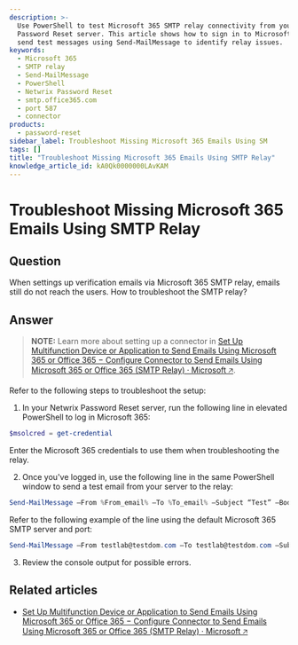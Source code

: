 ```yaml
---
description: >-
  Use PowerShell to test Microsoft 365 SMTP relay connectivity from your Netwrix
  Password Reset server. This article shows how to sign in to Microsoft 365 and
  send test messages using Send-MailMessage to identify relay issues.
keywords:
  - Microsoft 365
  - SMTP relay
  - Send-MailMessage
  - PowerShell
  - Netwrix Password Reset
  - smtp.office365.com
  - port 587
  - connector
products:
  - password-reset
sidebar_label: Troubleshoot Missing Microsoft 365 Emails Using SM
tags: []
title: "Troubleshoot Missing Microsoft 365 Emails Using SMTP Relay"
knowledge_article_id: kA0Qk0000000LAvKAM
---
```


# Troubleshoot Missing Microsoft 365 Emails Using SMTP Relay

## Question

When settings up verification emails via Microsoft 365 SMTP relay, emails still do not reach the users. How to troubleshoot the SMTP relay?

## Answer

> **NOTE:** Learn more about setting up a connector in [Set Up Multifunction Device or Application to Send Emails Using Microsoft 365 or Office 365 − Configure Connector to Send Emails Using Microsoft 365 or Office 365 (SMTP Relay) · Microsoft &#129125;](https://learn.microsoft.com/en-us/exchange/mail-flow-best-practices/how-to-set-up-a-multifunction-device-or-application-to-send-email-using-microsoft-365-or-office-365#option-3-configure-a-connector-to-send-emails-using-microsoft-365-or-office-365-smtp-relay).

Refer to the following steps to troubleshoot the setup:

1. In your Netwrix Password Reset server, run the following line in elevated PowerShell to log in Microsoft 365:

```powershell
$msolcred = get-credential
```

Enter the Microsoft 365 credentials to use them when troubleshooting the relay.

2. Once you've logged in, use the following line in the same PowerShell window to send a test email from your server to the relay:

```powershell
Send-MailMessage –From %From_email% –To %To_email% –Subject “Test” –Body “TESTING RELAY” -SmtpServer %Relay_Servername% -Credential $msolcred -UseSsl -Port %port_used%
```

Refer to the following example of the line using the default Microsoft 365 SMTP server and port:

```powershell
Send-MailMessage –From testlab@testdom.com –To testlab@testdom.com –Subject “Test” –Body “TESTING RELAY” -SmtpServer smtp.office365.com -Credential $msolcred -UseSsl -Port 587
```

3. Review the console output for possible errors.

## Related articles

- [Set Up Multifunction Device or Application to Send Emails Using Microsoft 365 or Office 365 − Configure Connector to Send Emails Using Microsoft 365 or Office 365 (SMTP Relay) · Microsoft &#129125;](https://learn.microsoft.com/en-us/exchange/mail-flow-best-practices/how-to-set-up-a-multifunction-device-or-application-to-send-email-using-microsoft-365-or-office-365#option-3-configure-a-connector-to-send-emails-using-microsoft-365-or-office-365-smtp-relay)
